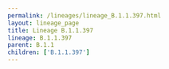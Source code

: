 ```yaml
---
permalink: /lineages/lineage_B.1.1.397.html
layout: lineage_page
title: Lineage B.1.1.397
lineage: B.1.1.397
parent: B.1.1
children: ['B.1.1.397']
---
```

